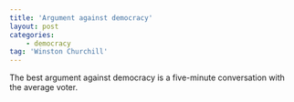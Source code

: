 ```yaml
---
title: 'Argument against democracy'
layout: post
categories:
    - democracy
tag: 'Winston Churchill'
---
```


The best argument against democracy is a five-minute conversation with the average voter.